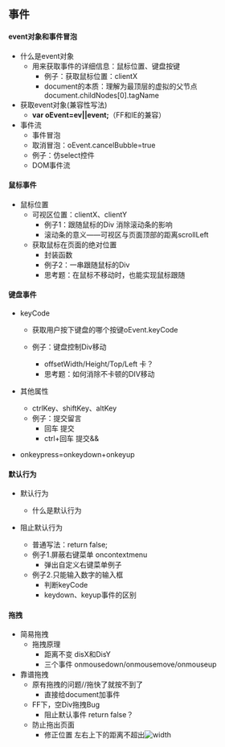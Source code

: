 ## 事件

#### event对象和事件冒泡

- 什么是event对象
  - 用来获取事件的详细信息：鼠标位置、键盘按键
    - 例子：获取鼠标位置：clientX
    - document的本质：理解为最顶层的虚拟的父节点document.childNodes[0].tagName 
- 获取event对象(兼容性写法)
  - **var oEvent=ev||event;**（FF和IE的兼容）
- 事件流
  - 事件冒泡
  - 取消冒泡：oEvent.cancelBubble=true
  - 例子：仿select控件
  - DOM事件流

#### 鼠标事件

- 鼠标位置
  - 可视区位置：clientX、clientY
    - 例子1：跟随鼠标的Div    消除滚动条的影响
    - 滚动条的意义——可视区与页面顶部的距离scrollLeft
  - 获取鼠标在页面的绝对位置
    - 封装函数
    - 例子2：一串跟随鼠标的Div
    - 思考题：在鼠标不移动时，也能实现鼠标跟随

#### 键盘事件

- keyCode

  - 获取用户按下键盘的哪个按键oEvent.keyCode

  - 例子：键盘控制Div移动

    - offsetWidth/Height/Top/Left  卡？
    - 思考题：如何消除不卡顿的DIV移动
- 其他属性
  - ctrlKey、shiftKey、altKey
  - 例子：提交留言
    - 回车 提交
    - ctrl+回车 提交&&
- onkeypress=onkeydown+onkeyup

#### 默认行为

- 默认行为

  - 什么是默认行为

- 阻止默认行为

  - 普通写法：return false;
  - 例子1.屏蔽右键菜单  oncontextmenu
    - 弹出自定义右键菜单例子
  - 例子2.只能输入数字的输入框
    - 判断keyCode
    - keydown、keyup事件的区别

#### 拖拽

- 简易拖拽
  - 拖拽原理
    - 距离不变     disX和DisY
    - 三个事件      onmousedown/onmousemove/onmouseup
- 靠谱拖拽
  - 原有拖拽的问题//拖快了就按不到了
    - 直接给document加事件
  - FF下，空Div拖拽Bug   
    - 阻止默认事件   return false？
  - 防止拖出页面
    - 修正位置   左右上下的距离不超出![width](E:\Web前端\练习\JavaScript\妙味课堂\03\width.png)